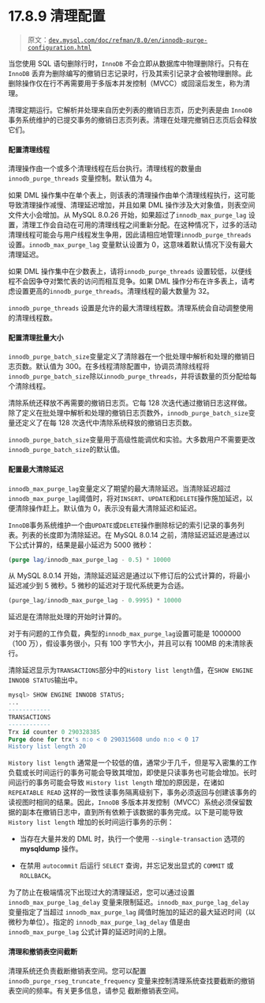 # 17.8.9 清理配置

> 原文：[`dev.mysql.com/doc/refman/8.0/en/innodb-purge-configuration.html`](https://dev.mysql.com/doc/refman/8.0/en/innodb-purge-configuration.html)

当您使用 SQL 语句删除行时，`InnoDB` 不会立即从数据库中物理删除行。只有在 `InnoDB` 丢弃为删除编写的撤销日志记录时，行及其索引记录才会被物理删除。此删除操作仅在行不再需要用于多版本并发控制（MVCC）或回滚后发生，称为清理。

清理定期运行。它解析并处理来自历史列表的撤销日志页，历史列表是由 `InnoDB` 事务系统维护的已提交事务的撤销日志页列表。清理在处理完撤销日志页后会释放它们。

#### 配置清理线程

清理操作由一个或多个清理线程在后台执行。清理线程的数量由`innodb_purge_threads` 变量控制。默认值为 4。

如果 DML 操作集中在单个表上，则该表的清理操作由单个清理线程执行，这可能导致清理操作减慢、清理延迟增加，并且如果 DML 操作涉及大对象值，则表空间文件大小会增加。从 MySQL 8.0.26 开始，如果超过了`innodb_max_purge_lag` 设置，清理工作会自动在可用的清理线程之间重新分配。在这种情况下，过多的活动清理线程可能会与用户线程发生争用，因此请相应地管理`innodb_purge_threads` 设置。`innodb_max_purge_lag` 变量默认设置为 0，这意味着默认情况下没有最大清理延迟。

如果 DML 操作集中在少数表上，请将`innodb_purge_threads` 设置较低，以便线程不会因争夺对繁忙表的访问而相互竞争。如果 DML 操作分布在许多表上，请考虑设置更高的`innodb_purge_threads`。清理线程的最大数量为 32。

`innodb_purge_threads` 设置是允许的最大清理线程数。清理系统会自动调整使用的清理线程数。

#### 配置清理批量大小

`innodb_purge_batch_size`变量定义了清除器在一个批处理中解析和处理的撤销日志页数。默认值为 300。在多线程清除配置中，协调员清除线程将`innodb_purge_batch_size`除以`innodb_purge_threads`，并将该数量的页分配给每个清除线程。

清除系统还释放不再需要的撤销日志页。它每 128 次迭代通过撤销日志这样做。除了定义在批处理中解析和处理的撤销日志页数外，`innodb_purge_batch_size`变量还定义了在每 128 次迭代中清除系统释放的撤销日志页数。

`innodb_purge_batch_size`变量用于高级性能调优和实验。大多数用户不需要更改`innodb_purge_batch_size`的默认值。

#### 配置最大清除延迟

`innodb_max_purge_lag`变量定义了期望的最大清除延迟。当清除延迟超过`innodb_max_purge_lag`阈值时，将对`INSERT`、`UPDATE`和`DELETE`操作施加延迟，以便清除操作赶上。默认值为 0，表示没有最大清除延迟和延迟。

`InnoDB`事务系统维护一个由`UPDATE`或`DELETE`操作删除标记的索引记录的事务列表。列表的长度即为清除延迟。在 MySQL 8.0.14 之前，清除延迟延迟是通过以下公式计算的，结果是最小延迟为 5000 微秒：

```sql
(purge lag/innodb_max_purge_lag - 0.5) * 10000
```

从 MySQL 8.0.14 开始，清除延迟延迟是通过以下修订后的公式计算的，将最小延迟减少到 5 微秒。5 微秒的延迟对于现代系统更为合适。

```sql
(purge_lag/innodb_max_purge_lag - 0.9995) * 10000
```

延迟是在清除批处理的开始时计算的。

对于有问题的工作负载，典型的`innodb_max_purge_lag`设置可能是 1000000（100 万），假设事务很小，只有 100 字节大小，并且可以有 100MB 的未清除表行。

清除延迟显示为`TRANSACTIONS`部分中的`History list length`值，在`SHOW ENGINE INNODB STATUS`输出中。

```sql
mysql> SHOW ENGINE INNODB STATUS;
...
------------
TRANSACTIONS
------------
Trx id counter 0 290328385
Purge done for trx's n:o < 0 290315608 undo n:o < 0 17
History list length 20
```

`History list length` 通常是一个较低的值，通常少于几千，但是写入密集的工作负载或长时间运行的事务可能会导致其增加，即使是只读事务也可能会增加。长时间运行的事务可能会导致 `History list length` 增加的原因是，在诸如 `REPEATABLE READ` 这样的一致性读事务隔离级别下，事务必须返回与创建该事务的读视图时相同的结果。因此，`InnoDB` 多版本并发控制（MVCC）系统必须保留数据的副本在撤销日志中，直到所有依赖于该数据的事务完成。以下是可能导致 `History list length` 增加的长时间运行事务的示例：

+   当存在大量并发的 DML 时，执行一个使用 `--single-transaction` 选项的 **mysqldump** 操作。

+   在禁用 `autocommit` 后运行 `SELECT` 查询，并忘记发出显式的 `COMMIT` 或 `ROLLBACK`。

为了防止在极端情况下出现过大的清理延迟，您可以通过设置 `innodb_max_purge_lag_delay` 变量来限制延迟。`innodb_max_purge_lag_delay` 变量指定了当超过 `innodb_max_purge_lag` 阈值时施加的延迟的最大延迟时间（以微秒为单位）。指定的 `innodb_max_purge_lag_delay` 值是由 `innodb_max_purge_lag` 公式计算的延迟时间的上限。

#### 清理和撤销表空间截断

清理系统还负责截断撤销表空间。您可以配置 `innodb_purge_rseg_truncate_frequency` 变量来控制清理系统查找要截断的撤销表空间的频率。有关更多信息，请参见 截断撤销表空间。
